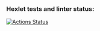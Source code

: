 ### Hexlet tests and linter status:
[![Actions Status](https://github.com/bazilval/java-project-72/workflows/hexlet-check/badge.svg)](https://github.com/bazilval/java-project-72/actions)
